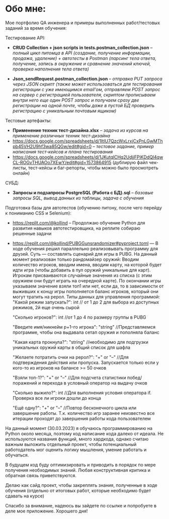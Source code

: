 # Обо мне:
Мое портфолио QA инженера и примеры выполненных работ/тестовых заданий за время обучения:

Тестирование API:

- **CRUD Collection + json scripts in tests.postman_collection.json** – _полный цикл питомца в API (создание, получение информации, продажа, удаление) + автотесты в Postman (парсинг тела ответа, получение, запись в окружение и сравнение значений ключей, проверка наполнения тела ответа)_

- **Json_sendRequest.postman_collection.json** – _отправка PUT запроса через JSON скрипт (также может использоваться для тестирования регистрации с уже имеющимся email'ом, отправляем POST запрос на сервер с регистрацией пользователя, скриптом прописываем внутри него еще один POST запрос и получаем сразу две регистрации на одной почте, чтобы даже в пустой БД проверить регистрацию с уникальным почтовым ящиком)_

Тестовые артефакты: 

- **Применение техник тест-дизайна.xlsx** – _задача из курсов на применение различных техник тест-дизайна_
- https://docs.google.com/spreadsheets/d/1ItlU7QzcWxLrxjCxPnLGwMThpb45VH2U9hf3wa85QGw/edit#gid=0 – _тестовое задание, пример написания тест-кейсов и плана тестирования_
- https://docs.google.com/spreadsheets/d/1JKutqlCHq2UdjjFPiKDdQl4qwCL-ROGvTHUAOo7XEwY/edit#gid=1573864915 (дублирую файл чек-листы, тест-кейсы и баг-репорты, чтобы можно было просмотреть онлайн)


СУБД:

- **Запросы и подзапросы PostgreSQL (Работа с БД).sql** – _базовые запросы SQL, вывод данных из таблицы, задача с обучения_


Подготовка базы для автотестов (обучению питону, после чего перейду к пониманию CSS и Selenium):
- https://replit.com/@kollind – Продолжаю обучение Python для развития навыков автотестировщика, на реплите собираю решенные задачи
- https://replit.com/@kollind/PUBGGunsrandomizer#pyproject.toml — В ходе обучения решил параллельно реализовывать программу для друзей.
Суть — составлять сценарий для игры в PUBG. На данный момент реализован только рандомайзер оружий:
  Вводим количество игроков, вводим имена, вводим карту, на которой будет идти игра (чтобы добавить в пул оружий уникальные для карт). Игрокам присваиваются случайные значения из списка (с этим оружием они будут играть на очередной карте). По окончании игры указываем значение взяли топ1 или нет, если да, то в зависимости от выживших к концу игры пополняется баланс игроков, который они могут тратить на рерол.
Типы данных для управления программой:
  "Какой режим запускать?": int // от 1 до 2 для выбора из доступных режимов, 2й еще очень сырой
  
  "Сколько игроков?": int //от 1 до 4 по размеру группы в PUBG
  
  "Введите имя/никнейм p+1–го игрока": "string" //Представляемся программе, чтобы она выдавала сетап оружия и пополняла баланс
  
  "Какая карта прокнула?": "string" //необходимо для подгрузки уникальных оружий карты в общий список для шафла
  
  "Желаете потратить очки на рерол?": "+" or "–" //Для подтверждения действия или пропуска. Запускается только если у кого-то из игроков на балансе >= 50 очков
  
  "Взяли топ-1?": "+" or "–" //Для подсчета статистики побед/поражений и перехода в условный оператор на выдачу очков
  
  "Сколько выжило?": int //Для выполнения условия оператора if. Проверка все ли игроки дошли до конца
  
  "Ещё одну?": "+" or "–" //Повтор бесконечного цикла или завершение работы. Т.к. количество игр заранее неизвестно все итерации проходят до завершения работы кода пользователем

На данный момент (30.03.2023) я обучаюсь программированию на Python около месяца, поэтому код написание кода далеко от идеала. Не используются названия функций, много хардкода, однако считаю важным выложить отдельный проект, чтобы потенциальный работодатель мог оценить логику мышления, умение работать и обучаться.

В будущем код буду оптимизировать и приводить в порядок по мере получения необходимых знаний. Любая конструктивная критика и обратная связь приветствуются.

Делаю как сайд проект, чтобы закреплять знания, полученные в ходе обучения (отдельно от итоговых работ, которые необходимо будет сдавать на курсе)

Спасибо за внимание, надеюсь вы зайдете по ссылке и попробуете в деле мое приложение.
Хорошего дня!
  
 
